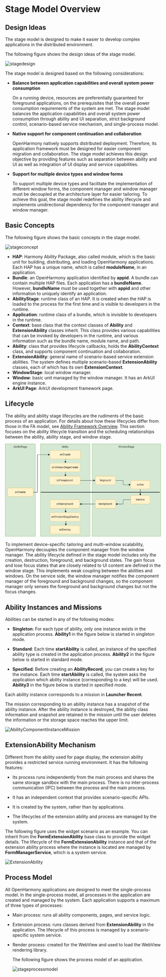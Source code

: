 # Stage Model Overview

## Design Ideas

The stage model is designed to make it easier to develop complex applications in the distributed environment.

The following figure shows the design ideas of the stage model.

![stagedesign](figures/stagedesign.png)

The stage model is designed based on the following considerations:

- **Balance between application capabilities and overall system power consumption**

  On a running device, resources are preferentially guaranteed for foreground applications, on the prerequisites that the overall power consumption requirements of the system are met. The stage model balances the application capabilities and overall system power consumption through ability and UI separation, strict background control, scenario-based service mechanism, and single-process model.

- **Native support for component continuation and collaboration**

  OpenHarmony natively supports distributed deployment. Therefore, its application framework must be designed for easier component migration and collaboration. The stage model achieves this design objective by providing features such as separation between ability and UI as well as integration of UI display and service capabilities.

- **Support for multiple device types and window forms**

  To support multiple device types and facilitate the implementation of different window forms, the component manager and window manager must be decoupled at the architecture layer for easier tailoring. To achieve this goal, the stage model redefines the ability lifecycle and implements unidirectional dependency for the component manager and window manager.


## Basic Concepts

The following figure shows the basic concepts in the stage model.

![stageconcept](figures/stageconcept.png)

-  **HAP**: Harmony Ability Package, also called module, which is the basic unit for building, distributing, and loading OpenHarmony applications. Each HAP has a unique name, which is called **moduleName**, in an application.
-  **Bundle**: an OpenHarmony application identified by **appid**. A bundle can contain multiple HAP files. Each application has a **bundleName**. However, **bundleName** must be used together with **appid** and other information to uniquely identify an application.
-  **AbilityStage**: runtime class of an HAP. It is created when the HAP is loaded to the process for the first time and is visible to developers in the runtime.
-  **Application**: runtime class of a bundle, which is invisible to developers in the runtime.
-  **Context**: base class that the context classes of **Ability** and **ExtensionAbility** classes inherit. This class provides various capabilities that can be invoked by developers in the runtime, and various information such as the bundle name, module name, and path.
-  **Ability**: class that provides lifecycle callbacks, holds the **AbilityContext** class, and supports component continuation and collaboration.
-  **ExtensionAbility**: general name of scenario-based service extension abilities. The system defines multiple scenario-based **ExtensionAbility** classes, each of which has its own **ExtensionContext**.
-  **WindowStage**: local window manager.
-  **Window**: basic unit managed by the window manager. It has an ArkUI engine instance.
-  **ArkUI Page**: ArkUI development framework page.


## Lifecycle

The ability and ability stage lifecycles are the rudiments of the basic process of an application. For details about how these lifecycles differ from those in the FA model, see [Ability Framework Overview](ability-brief.md). This section focuses on the ability lifecycle transition and the scheduling relationships between the ability, ability stage, and window stage.

![stageabilitylifecyclecallback](figures/stageabilitylifecyclecallback.png)

To implement device-specific tailoring and multi-window scalability, OpenHarmony decouples the component manager from the window manager. The ability lifecycle defined in the stage model includes only the creation, destruction, foreground, and background states. The gain focus and lose focus states that are closely related to UI content are defined in the window stage. This implements weak coupling between the abilities and windows. On the service side, the window manager notifies the component manager of the foreground and background changes, so the component manager only senses the foreground and background changes but not the focus changes.


## Ability Instances and Missions

Abilities can be started in any of the following modes:

+ **Singleton**: For each type of ability, only one instance exists in the application process. **Ability1** in the figure below is started in singleton mode.

+ **Standard**: Each time **startAbility** is called, an instance of the specified ability type is created in the application process. **Ability2** in the figure below is started in standard mode.

+ **Specified**: Before creating an **AbilityRecord**, you can create a key for the instance. Each time **startAbility** is called, the system asks the application which ability instance (corresponding to a key) will be used. **Ability3** in the figure below is started in specified mode.

Each ability instance corresponds to a mission in **Launcher Recent**.

The mission corresponding to an ability instance has a snapshot of the ability instance. After the ability instance is destroyed, the ability class information and snapshot are retained in the mission until the user deletes the information or the storage space reaches the upper limit.

 ![AbilityComponentInstanceMission](figures/AbilityComponentInstanceMission.png)

## ExtensionAbility Mechanism

Different from the ability used for page display, the extension ability provides a restricted service running environment. It has the following features:

- Its process runs independently from the main process and shares the same storage sandbox with the main process. There is no inter-process communication (IPC) between the process and the main process.

- It has an independent context that provides scenario-specific APIs.

- It is created by the system, rather than by applications.

- The lifecycles of the extension ability and process are managed by the system.

The following figure uses the widget scenario as an example. You can inherit from the **FormExtensionAbility** base class to provide the widget details. The lifecycle of the **FormExtensionAbility** instance and that of the extension ability process where the instance is located are managed by **FormManagerService**, which is a system service.

![ExtensionAbility](figures/ExtensionAbility.png)

## Process Model

All OpenHarmony applications are designed to meet the single-process model. In the single-process model, all processes in the application are created and managed by the system. Each application supports a maximum of three types of processes:

- Main process: runs all ability components, pages, and service logic.

- Extension process: runs classes derived from **ExtensionAbility** in the application. The lifecycle of this process is managed by a scenario-specific system service.

- Render process: created for the WebView and used to load the WebView rendering library.

  The following figure shows the process model of an application.

  ![stageprocessmodel](figures/stageprocessmodel.png)
